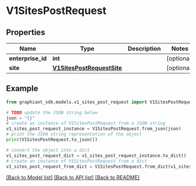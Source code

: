 # V1SitesPostRequest


## Properties

Name | Type | Description | Notes
------------ | ------------- | ------------- | -------------
**enterprise_id** | **int** |  | [optional] 
**site** | [**V1SitesPostRequestSite**](V1SitesPostRequestSite.md) |  | [optional] 

## Example

```python
from graphiant_sdk.models.v1_sites_post_request import V1SitesPostRequest

# TODO update the JSON string below
json = "{}"
# create an instance of V1SitesPostRequest from a JSON string
v1_sites_post_request_instance = V1SitesPostRequest.from_json(json)
# print the JSON string representation of the object
print(V1SitesPostRequest.to_json())

# convert the object into a dict
v1_sites_post_request_dict = v1_sites_post_request_instance.to_dict()
# create an instance of V1SitesPostRequest from a dict
v1_sites_post_request_from_dict = V1SitesPostRequest.from_dict(v1_sites_post_request_dict)
```
[[Back to Model list]](../README.md#documentation-for-models) [[Back to API list]](../README.md#documentation-for-api-endpoints) [[Back to README]](../README.md)


